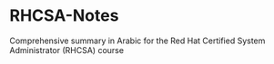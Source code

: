 # RHCSA-Notes
Comprehensive summary in Arabic for the Red Hat Certified System Administrator (RHCSA) course
